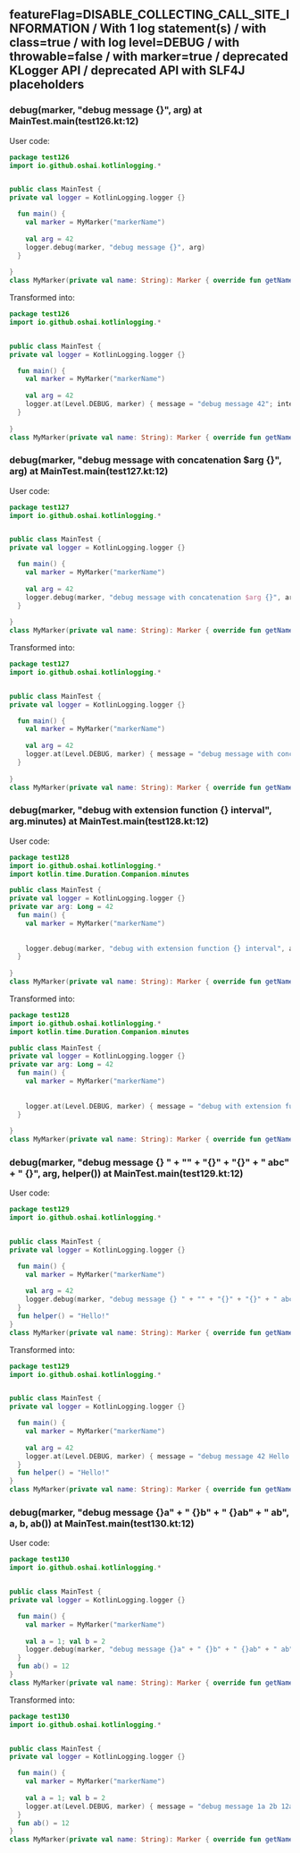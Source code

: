 ## featureFlag=DISABLE_COLLECTING_CALL_SITE_INFORMATION / With 1 log statement(s) / with class=true / with log level=DEBUG / with throwable=false / with marker=true / deprecated KLogger API / deprecated API with SLF4J placeholders



###  debug(marker, "debug message {}", arg) at MainTest.main(test126.kt:12)

User code:
```kotlin
package test126
import io.github.oshai.kotlinlogging.*


public class MainTest {
private val logger = KotlinLogging.logger {}

  fun main() {
    val marker = MyMarker("markerName")
    
    val arg = 42
    logger.debug(marker, "debug message {}", arg)
  }
  
}
class MyMarker(private val name: String): Marker { override fun getName() = name }

```
  
Transformed into:
```kotlin
package test126
import io.github.oshai.kotlinlogging.*


public class MainTest {
private val logger = KotlinLogging.logger {}

  fun main() {
    val marker = MyMarker("markerName")
    
    val arg = 42
    logger.at(Level.DEBUG, marker) { message = "debug message 42"; internalCompilerData = KLoggingEventBuilder.InternalCompilerData(messageTemplate = "\"debug message {}\"")
  }
  
}
class MyMarker(private val name: String): Marker { override fun getName() = name }

```

###  debug(marker, "debug message with concatenation $arg {}", arg) at MainTest.main(test127.kt:12)

User code:
```kotlin
package test127
import io.github.oshai.kotlinlogging.*


public class MainTest {
private val logger = KotlinLogging.logger {}

  fun main() {
    val marker = MyMarker("markerName")
    
    val arg = 42
    logger.debug(marker, "debug message with concatenation $arg {}", arg)
  }
  
}
class MyMarker(private val name: String): Marker { override fun getName() = name }

```
  
Transformed into:
```kotlin
package test127
import io.github.oshai.kotlinlogging.*


public class MainTest {
private val logger = KotlinLogging.logger {}

  fun main() {
    val marker = MyMarker("markerName")
    
    val arg = 42
    logger.at(Level.DEBUG, marker) { message = "debug message with concatenation 42 42"; internalCompilerData = KLoggingEventBuilder.InternalCompilerData(messageTemplate = "\"debug message with concatenation $arg {}\"")
  }
  
}
class MyMarker(private val name: String): Marker { override fun getName() = name }

```

###  debug(marker, "debug with extension function {} interval", arg.minutes) at MainTest.main(test128.kt:12)

User code:
```kotlin
package test128
import io.github.oshai.kotlinlogging.*
import kotlin.time.Duration.Companion.minutes

public class MainTest {
private val logger = KotlinLogging.logger {}
private var arg: Long = 42
  fun main() {
    val marker = MyMarker("markerName")
    
    
    logger.debug(marker, "debug with extension function {} interval", arg.minutes)
  }
  
}
class MyMarker(private val name: String): Marker { override fun getName() = name }

```
  
Transformed into:
```kotlin
package test128
import io.github.oshai.kotlinlogging.*
import kotlin.time.Duration.Companion.minutes

public class MainTest {
private val logger = KotlinLogging.logger {}
private var arg: Long = 42
  fun main() {
    val marker = MyMarker("markerName")
    
    
    logger.at(Level.DEBUG, marker) { message = "debug with extension function 42m interval"; internalCompilerData = KLoggingEventBuilder.InternalCompilerData(messageTemplate = "\"debug with extension function {} interval\"")
  }
  
}
class MyMarker(private val name: String): Marker { override fun getName() = name }

```

###  debug(marker, "debug message {} " + "" + "{}" + "{}" + " abc" + " {}", arg, helper()) at MainTest.main(test129.kt:12)

User code:
```kotlin
package test129
import io.github.oshai.kotlinlogging.*


public class MainTest {
private val logger = KotlinLogging.logger {}

  fun main() {
    val marker = MyMarker("markerName")
    
    val arg = 42
    logger.debug(marker, "debug message {} " + "" + "{}" + "{}" + " abc" + " {}", arg, helper())
  }
  fun helper() = "Hello!"
}
class MyMarker(private val name: String): Marker { override fun getName() = name }

```
  
Transformed into:
```kotlin
package test129
import io.github.oshai.kotlinlogging.*


public class MainTest {
private val logger = KotlinLogging.logger {}

  fun main() {
    val marker = MyMarker("markerName")
    
    val arg = 42
    logger.at(Level.DEBUG, marker) { message = "debug message 42 Hello!{} abc {}"; internalCompilerData = KLoggingEventBuilder.InternalCompilerData(messageTemplate = "\"debug message {} \" + \"\" + \"{}\" + \"{}\" + \" abc\" + \" {}\"")
  }
  fun helper() = "Hello!"
}
class MyMarker(private val name: String): Marker { override fun getName() = name }

```

###  debug(marker, "debug message {}a" + " {}b" + " {}ab" + " ab", a, b, ab()) at MainTest.main(test130.kt:12)

User code:
```kotlin
package test130
import io.github.oshai.kotlinlogging.*


public class MainTest {
private val logger = KotlinLogging.logger {}

  fun main() {
    val marker = MyMarker("markerName")
    
    val a = 1; val b = 2
    logger.debug(marker, "debug message {}a" + " {}b" + " {}ab" + " ab", a, b, ab())
  }
  fun ab() = 12
}
class MyMarker(private val name: String): Marker { override fun getName() = name }

```
  
Transformed into:
```kotlin
package test130
import io.github.oshai.kotlinlogging.*


public class MainTest {
private val logger = KotlinLogging.logger {}

  fun main() {
    val marker = MyMarker("markerName")
    
    val a = 1; val b = 2
    logger.at(Level.DEBUG, marker) { message = "debug message 1a 2b 12ab ab"; internalCompilerData = KLoggingEventBuilder.InternalCompilerData(messageTemplate = "\"debug message {}a\" + \" {}b\" + \" {}ab\" + \" ab\"")
  }
  fun ab() = 12
}
class MyMarker(private val name: String): Marker { override fun getName() = name }

```
